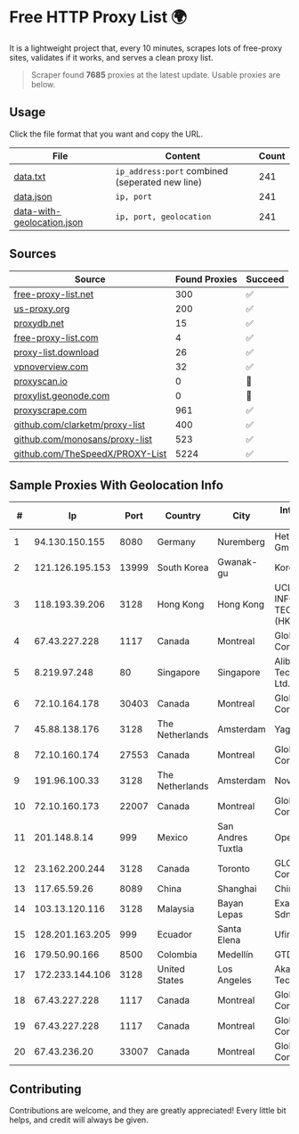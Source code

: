 
# Free HTTP Proxy List 🌍

It is a lightweight project that, every 10 minutes, scrapes lots of free-proxy sites, validates if it works, and serves a clean proxy list.


> Scraper found **7685** proxies at the latest update. Usable proxies are below.

## Usage

Click the file format that you want and copy the URL.


|File|Content|Count|
|----|-------|-----|
|[data.txt](https://raw.githubusercontent.com/themiralay/Proxy-List-World/master/data.txt)|`ip_address:port` combined (seperated new line)|241|
|[data.json](https://raw.githubusercontent.com/themiralay/Proxy-List-World/master/data.json)|`ip, port`|241|
|[data-with-geolocation.json](https://raw.githubusercontent.com/themiralay/Proxy-List-World/master/data-with-geolocation.json)|`ip, port, geolocation`|241|

## Sources

|Source|Found Proxies|Succeed|
|------|-------------|-------|
|[free-proxy-list.net](https://free-proxy-list.net)|300|✅|
|[us-proxy.org](https://www.us-proxy.org)|200|✅|
|[proxydb.net](http://proxydb.net)|15|✅|
|[free-proxy-list.com](https://free-proxy-list.com/?page=&port=&type%5B%5D=http&type%5B%5D=https&up_time=0&search=Search)|4|✅|
|[proxy-list.download](https://www.proxy-list.download/HTTP)|26|✅|
|[vpnoverview.com](https://vpnoverview.com/privacy/anonymous-browsing/free-proxy-servers)|32|✅|
|[proxyscan.io](https://www.proxyscan.io)|0|🚫|
|[proxylist.geonode.com](https://proxylist.geonode.com/api/proxy-list?limit=300&page=1&sort_by=lastChecked&sort_type=desc&protocols=http,https)|0|🚫|
|[proxyscrape.com](https://api.proxyscrape.com/v2/?request=displayproxies&protocol=http&timeout=10000&country=all&ssl=all&anonymity=all)|961|✅|
|[github.com/clarketm/proxy-list](https://raw.githubusercontent.com/clarketm/proxy-list/master/proxy-list-raw.txt)|400|✅|
|[github.com/monosans/proxy-list](https://raw.githubusercontent.com/monosans/proxy-list/main/proxies/http.txt)|523|✅|
|[github.com/TheSpeedX/PROXY-List](https://raw.githubusercontent.com/TheSpeedX/PROXY-List/master/http.txt)|5224|✅|


## Sample Proxies With Geolocation Info

|#|Ip|Port|Country|City|Internet Service Provider|
|-|--|----|-------|----|-------------------------|
|1|94.130.150.155|8080|Germany|Nuremberg|Hetzner Online GmbH|
|2|121.126.195.153|13999|South Korea|Gwanak-gu|Korea Telecom|
|3|118.193.39.206|3128|Hong Kong|Hong Kong|UCLOUD INFORMATION TECHNOLOGY (HK) LIMITED|
|4|67.43.227.228|1117|Canada|Montreal|GloboTech Communications|
|5|8.219.97.248|80|Singapore|Singapore|Alibaba (US) Technology Co., Ltd.|
|6|72.10.164.178|30403|Canada|Montreal|GloboTech Communications|
|7|45.88.138.176|3128|The Netherlands|Amsterdam|Yaglom Labs Ltd|
|8|72.10.160.174|27553|Canada|Montreal|GloboTech Communications|
|9|191.96.100.33|3128|The Netherlands|Amsterdam|NovoServe B.V.|
|10|72.10.160.173|22007|Canada|Montreal|GloboTech Communications|
|11|201.148.8.14|999|Mexico|San Andres Tuxtla|Operbes|
|12|23.162.200.244|3128|Canada|Toronto|GLOBALTELEHOST Corp.|
|13|117.65.59.26|8089|China|Shanghai|Chinanet|
|14|103.13.120.116|3128|Malaysia|Bayan Lepas|Exa Bytes Network Sdn.Bhd.|
|15|128.201.163.205|999|Ecuador|Santa Elena|Ufinet Panama S.A.|
|16|179.50.90.166|8500|Colombia|Medellín|GTD COLOMBIA|
|17|172.233.144.106|3128|United States|Los Angeles|Akamai Technologies, Inc.|
|18|67.43.227.228|1117|Canada|Montreal|GloboTech Communications|
|19|67.43.227.228|1117|Canada|Montreal|GloboTech Communications|
|20|67.43.236.20|33007|Canada|Montreal|GloboTech Communications|



## Contributing

Contributions are welcome, and they are greatly appreciated! Every
little bit helps, and credit will always be given.


